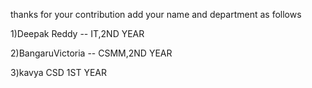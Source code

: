 thanks for your contribution
add your name and department as follows

1)Deepak Reddy -- IT,2ND YEAR

2)BangaruVictoria -- CSMM,2ND YEAR

3)kavya CSD 1ST YEAR

